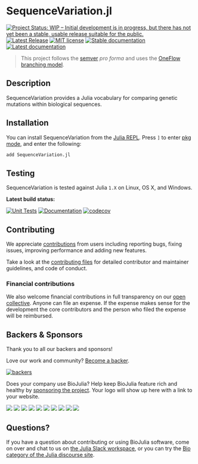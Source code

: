 # SequenceVariation.jl

[![Project Status: WIP – Initial development is in progress, but there has not yet been a stable, usable release suitable for the public.](https://www.repostatus.org/badges/latest/wip.svg)](https://www.repostatus.org/#wip)
[![Latest Release](https://img.shields.io/github/release/BioJulia/SequenceVariation.jl.svg)](https://github.com/BioJulia/SequenceVariation.jl/releases/latest)
[![MIT license](https://img.shields.io/badge/license-MIT-green.svg)](https://github.com/BioJulia/SequenceVariation.jl/blob/master/LICENSE)
[![Stable documentation](https://img.shields.io/badge/docs-stable-blue.svg)](https://biojulia.github.io/SequenceVariation.jl/stable)
[![Latest documentation](https://img.shields.io/badge/docs-dev-blue.svg)](https://biojulia.github.io/SequenceVariation.jl/dev/)

> This project follows the [semver](https://semver.org) _pro forma_ and uses the [OneFlow branching model](https://www.endoflineblog.com/oneflow-a-git-branching-model-and-workflow).

## Description

SequenceVariation provides a Julia vocabulary for comparing genetic mutations within biological sequences.

## Installation

You can install SequenceVariation from the [Julia REPL](https://docs.julialang.org/en/v1/manual/getting-started/).
Press `]` to enter [pkg mode](https://docs.julialang.org/en/v1/stdlib/Pkg/), and enter the following:

```julia
add SequenceVariation.jl
```

## Testing

SequenceVariation is tested against Julia `1.X` on Linux, OS X, and Windows.

**Latest build status:**

[![Unit Tests](https://github.com/BioJulia/SequenceVariation.jl/actions/workflows/UnitTests.yml/badge.svg?branch=master)](https://github.com/BioJulia/SequenceVariation.jl/actions/workflows/UnitTests.yml)
[![Documentation](https://github.com/BioJulia/SequenceVariation.jl/workflows/Documentation/badge.svg?branch=master)](https://github.com/BioJulia/SequenceVariation.jl/actions?query=workflow%3ADocumentation+branch%3Amaster)
[![codecov](https://codecov.io/gh/BioJulia/SequenceVariation.jl/branch/master/graph/badge.svg)](https://codecov.io/gh/BioJulia/SequenceVariation.jl)

## Contributing

We appreciate [contributions](https://github.com/BioJulia/SequenceVariation.jl/graphs/contributors) from users including reporting bugs, fixing issues, improving performance and adding new features.

Take a look at the [contributing files](https://github.com/BioJulia/Contributing) for detailed contributor and maintainer guidelines, and code of conduct.

### Financial contributions

We also welcome financial contributions in full transparency on our [open collective](https://opencollective.com/biojulia).
Anyone can file an expense.
If the expense makes sense for the development the core contributors and the person who filed the expense will be reimbursed.


## Backers & Sponsors

Thank you to all our backers and sponsors!

Love our work and community? [Become a backer](https://opencollective.com/biojulia#backer).

[![backers](https://opencollective.com/biojulia/backers.svg?width=890)](https://opencollective.com/biojulia#backers)

Does your company use BioJulia?
Help keep BioJulia feature rich and healthy by [sponsoring the project](https://opencollective.com/biojulia#sponsor).
Your logo will show up here with a link to your website.

[![](https://opencollective.com/biojulia/sponsor/0/avatar.svg)](https://opencollective.com/biojulia/sponsor/0/website)
[![](https://opencollective.com/biojulia/sponsor/1/avatar.svg)](https://opencollective.com/biojulia/sponsor/1/website)
[![](https://opencollective.com/biojulia/sponsor/2/avatar.svg)](https://opencollective.com/biojulia/sponsor/2/website)
[![](https://opencollective.com/biojulia/sponsor/3/avatar.svg)](https://opencollective.com/biojulia/sponsor/3/website)
[![](https://opencollective.com/biojulia/sponsor/4/avatar.svg)](https://opencollective.com/biojulia/sponsor/4/website)
[![](https://opencollective.com/biojulia/sponsor/5/avatar.svg)](https://opencollective.com/biojulia/sponsor/5/website)
[![](https://opencollective.com/biojulia/sponsor/6/avatar.svg)](https://opencollective.com/biojulia/sponsor/6/website)
[![](https://opencollective.com/biojulia/sponsor/7/avatar.svg)](https://opencollective.com/biojulia/sponsor/7/website)
[![](https://opencollective.com/biojulia/sponsor/8/avatar.svg)](https://opencollective.com/biojulia/sponsor/8/website)
[![](https://opencollective.com/biojulia/sponsor/9/avatar.svg)](https://opencollective.com/biojulia/sponsor/9/website)


## Questions?

If you have a question about contributing or using BioJulia software, come on over and chat to us on [the Julia Slack workspace](https://julialang.org/slack/), or you can try the [Bio category of the Julia discourse site](https://discourse.julialang.org/c/domain/bio).
